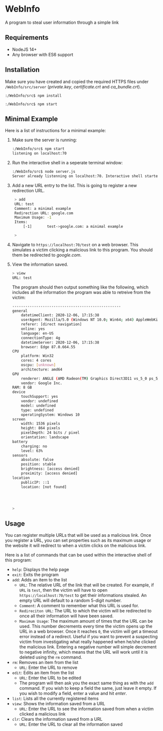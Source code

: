 WebInfo
=======

A program to steal user information through a simple link

Requirements
------------

* NodeJS 14+
* Any browser with ES6 support

Installation
------------

Make sure you have created and copied the required HTTPS files under `/WebInfo/src/server` (*private.key*, *certificate.crt* and *ca_bundle.crt*).

`:/WebInfo/src$ npm install`

`:/WebInfo/src$ npm start`

Minimal Example
---------------

Here is a list of instructions for a minimal example:

1. Make sure the server is running:

    ```bash
    :/WebInfo/src$ npm start
    listening on localhost:70

    ```

2. Run the interactive shell in a seperate terminal window:

    ```bash
    :/WebInfo/src$ node server.js
    Server already listenning on localhost:70. Interactive shell started.

    ```

3. Add a new URL entry to the list. This is going to register a new redirection URL.

   ```bash
    > add
    URL: test
    Comment: a minimal example
    Redirection URL: google.com
    Maximum Usage: -1
    Items:
        [-1]       test->google.com: a minimal example

    >
   ```

4. Navigate to `https://localhost:70/test` on a web browser. This simulates a victim clicking a malicious link to this program. You should them be redirected to *google.com*.
5. View the information saved.

    ```bash
    > view
    URL: test
    ```

    The program should then output something like the following, which includes all the information the program was able to retreive from the victim:

    ```bash
    --------------------------------------------------
    general
        datetimeClient: 2020-12-06, 17:15:38
        userAgent: Mozilla/5.0 (Windows NT 10.0; Win64; x64) AppleWebKit/537.36 (KHTML, like Gecko) Chrome/87.0.4280.67 Safari/537.36 Edg/87.0.664.55
        referer: [direct navigation]
        online: yes
        language: en-US
        connectionType: 4g
        datetimeServer: 2020-12-06, 17:15:38
        browser: Edge 87.0.664.55
    CPU
        platform: Win32
        cores: 4 cores
        oscpu: [unknown]
        architecture: amd64
    GPU
        renderer: ANGLE (AMD Radeon(TM) Graphics Direct3D11 vs_5_0 ps_5_0)
        vendor: Google Inc.
    RAM: 8 GB
    device
        touchSupport: yes
        vendor: undefined
        model: undefined
        type: undefined
        operatingSystem: Windows 10
    screen
        width: 1536 pixels
        height: 864 pixels
        pixelDepth: 24 bits / pixel
        orientation: landscape
    battery
        charging: no
        level: 63%
    sensors
        absolute: false
        position: stable
        brightness: [access denied]
        proximity: [access denied]
    location
        publicIP: ::1
        location: [not found]




    >
    ```

Usage
-----

You can register multiple URLs that will be used as a malicious link. Once you register a URL, you can set properties such as its maximum usage or the website it will redirect to when a victim clicks on the malicious link.

Here is a list of commands that can be used within the interactive shell of this program:

* `help`: Displays the help page
* `exit`: Exits the program
* `add`: Adds an item to the list
  * `URL`: The relative URL of the link that will be created. For example, if `URL` is `test`, then the victim will have to open `https://localhost:70/test` to get their informations stealed. An empty URL will default to a random 5-digit number.
  * `Comment`: A comment to remember what this URL is used for.
  * `Redireciton URL`: The URL to which the victim will be redirected to once all their information will have been saved.
  * `Maximum Usage`: The maximum amount of times that the URL can be used. This number decrements every time the victim opens up the URL in a web browser. Once it reaches `0`, the victim will get a timeout error instead of a redirect. Useful if you want to prevent a suspecting victim from investigating what really happened when he/she clicked the malicious link. Entering a negative number will simple decrement to negative infinity, which means that the URL will work until it is deleted using the `rm` command.
* `rm`: Removes an item from the list
  * `URL`: Enter the URL to remove
* `edit`: Edits an item from the list
  * `URL`: Enter the URL to be edited
  * The program will then ask you the exact same thing as with the `add` command. If you wish to keep a field the same, just leave it empty. If you wish to modify a field, enter a value and hit *enter*.
* `list`: Lists all the currently registered items
* `view`: Shows the information saved from a URL
  * `URL`: Enter the URL to see the information saved from when a victim clicked a malicious link
* `clr`: Clears the information saved from a URL
  * `URL`: Enter the URL to clear all the information saved

